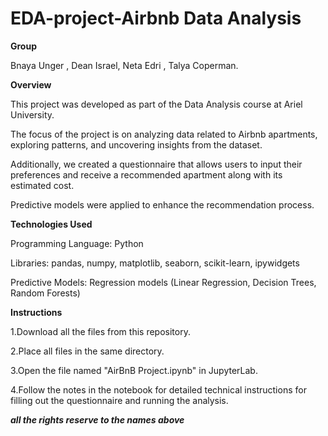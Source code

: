 # EDA-project-Airbnb Data Analysis

**Group**

Bnaya Unger , Dean Israel, Neta Edri , Talya Coperman.

**Overview**

This project was developed as part of the Data Analysis course at Ariel University.

The focus of the project is on analyzing data related to Airbnb apartments, exploring patterns, and uncovering insights from the dataset.

Additionally, we created a questionnaire that allows users to input their preferences and receive a recommended apartment along with its estimated cost.

Predictive models were applied to enhance the recommendation process.

**Technologies Used**

Programming Language: Python

Libraries: pandas, numpy, matplotlib, seaborn, scikit-learn, ipywidgets

Predictive Models: Regression models (Linear Regression, Decision Trees, Random Forests)

**Instructions**

1.Download all the files from this repository.

2.Place all files in the same directory.

3.Open the file named "AirBnB Project.ipynb" in JupyterLab.

4.Follow the notes in the notebook for detailed technical instructions for filling out the questionnaire and running the analysis.



***all the rights reserve to the names above***

